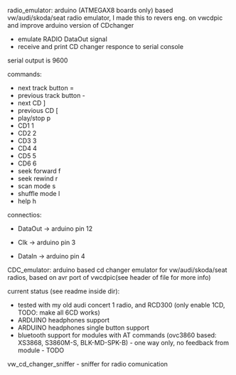 
radio_emulator: arduino (ATMEGAX8 boards only) based vw/audi/skoda/seat radio emulator, I made this to revers eng. on vwcdpic and improve arduino version of CDchanger

 - emulate RADIO DataOut signal
 - receive and print CD changer responce to serial console

serial output is 9600

commands:
 
- next track button       =
- previous track button   -
- next CD                 ]
- previous CD             [
- play/stop               p
- CD1                     1
- CD2                     2
- CD3                     3
- CD4                     4
- CD5                     5
- CD6                     6
- seek forward            f
- seek rewind             r
- scan mode               s
- shuffle mode            l
- help                    h
 
connectios:

- DataOut -> arduino pin 12

- Clk     -> arduino pin 3

- DataIn  -> arduino pin 4 

CDC_emulator: arduino based cd changer emulator for vw/audi/skoda/seat radios, based on avr port of vwcdpic(see header of file for more info)

current status (see readme inside dir):
- tested with my old audi concert 1 radio, and RCD300 (only enable 1CD, TODO: make all 6CD works)
- ARDUINO headphones support
- ARDUINO headphones single button support
- bluetooth support for modules with AT commands (ovc3860 based: XS3868, S3860M-S, BLK-MD-SPK-B) - one way only, no feedback from module - TODO

vw_cd_changer_sniffer - sniffer for radio comunication
